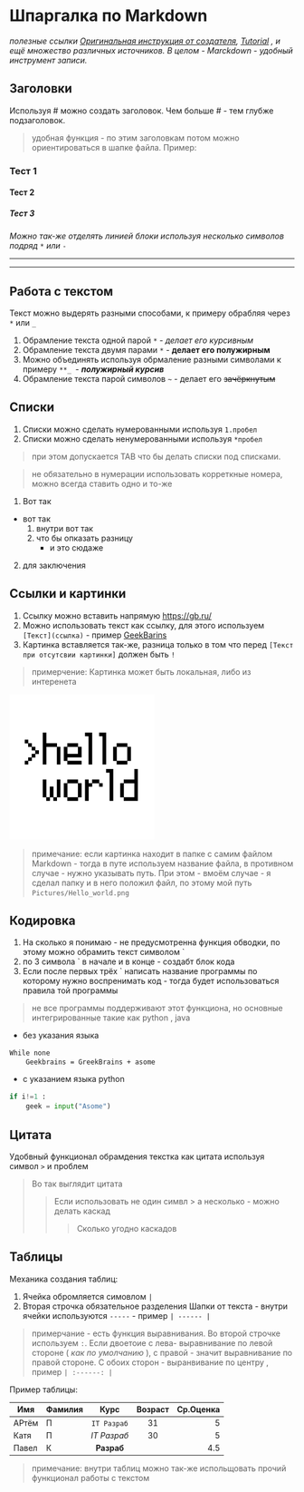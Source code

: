 # Шпаргалка по Markdown
*полезные ссылки [Оригинальная инструкция от создателя](https://daringfireball.net/projects/markdown/), [Tutorial](https://www.markdowntutorial.com/) , и ещё множество различных источников. В целом - Marckdown - удобный инструмент записи.*

## Заголовки

Используя # можно создать заголовок. Чем больше # - тем глубже подзаголовок.
> удобная функция - по этим заголовкам потом можно ориентироваться в шапке файла. 
Пример: 
### Тест 1
#### Тест 2
##### Тест 3

*Можно так-же отделять линией блоки используя несколько символов подряд `*` или `-`*

***
---

## Работа с текстом

Текст можно выдерять разными способами, к примеру обрабляя через `*` или `_`
1. Обрамление текста одной парой `*` - *делает его курсивным*
2. Обрамление текста двумя парами `*` - **делает его полужирным**
3. Можно объединять используя обрмаление разными символами к примеру `**_ `- **_полужирный курсив_**
4. Обрамление текста парой символов `~` - делает его ~~зачёркнутым~~

## Списки

1. Списки можно сделать нумерованными используя `1.пробел`
1. Списки можно сделать ненумерованными используя `*пробел`
> при этом допускается TAB что бы делать списки под списками. 

> не обязательно в нумерации использовать корреткные номера, можно всегда ставить одно и то-же
1. Вот так
* вот так
    1. внутри вот так
    2. что бы опказать разницу
        * и это сюдаже 
2. для заключения

## Ссылки и картинки

1. Ссылку можно вставить напрямую https://gb.ru/
2. Можно использовать текст как ссылку, для этого используем `[Текст](ссылка)` - пример [GeekBarins](https://gb.ru/)
3. Картинка вставляется так-же, разница только в том что перед `[Текст при отсутсвии картинки]` должен быть `!`
> примерчение: Картинка может быть локальная, либо из интеренета

![Hello World](Pictures/Hello_world.png)

> примечание: если картинка находит в папке с самим файлом Markdown - тогда в путе используем название файла, в противном случае - нужно указывать путь. При этом - вмоём случае - я сделал папку и в него положил файл, по этому мой путь `Pictures/Hello_world.png`

## Кодировка

1. На сколько я понимаю - не предусмотренна функция обводки, по этому можно обрамить текст символом ` 
2. по 3 символа ` в начале и в конце - создабт блок кода
3. Если после первых трёх ` написать название программы по которому нужно воспренимать код - тогда будет использоваться правила той программы
> не все программы поддерживают этот функциона, но основные интегрированные такие как python , java 

* без указания языка
```
While none
    Geekbrains = GreekBrains + asome
```
* с указанием языка python
``` python
if i!=1 :
    geek = input("Asome")
```

## Цитата

Удобвный функционал обрамдения текстка как цитата используя символ `>` и проблем

>Во так выглядит цитата
>> Если использовать не один симвл > а несколько - можно делать каскад
>>> Сколько угодно каскадов

## Таблицы

Механика создания таблиц:
1. Ячейка обромляется симовлом `|` 
2. Вторая строчка обязательное разделения Шапки от текста - внутри ячейки используются `-----` - пример `| ------ |`
> примерчание - есть функция выравнивания. Во второй строчке используем `:`. Если двоетоие с лева- выравнивание по левой стороне ( *как по умолчанию* ), с правой - значит выравнивание по правой стороне. С обоих сторон - выранвивание по центру , пример `| :------: |`

Пример таблицы:

| Имя | Фамилия | Курс | Возраст | Ср.Оценка |
| ----- | ----- | :-----: | :-----: | -----: |
| АРтём | П | `IT Разраб` | 31 | 5 |
| Катя | П | *IT Разраб* | 30 | 5 |
| Павел | К | **Разраб** |  | 4.5 |

>примечание: внутри таблиц можно так-же испольщовать прочий функционал работы с текстом